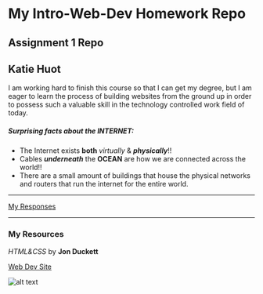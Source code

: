 # My Intro-Web-Dev Homework Repo
## Assignment 1 Repo
## Katie Huot

I am working hard to finish this course so that I can get my degree, but I am eager to learn the process of building websites from the ground up in order to possess such a valuable skill in the technology controlled work field of today.

##### Surprising facts about the INTERNET:
- The Internet exists **both** *virtually* & **_physically_**!!
- Cables **_underneath_** the **OCEAN** are how we are connected across the world!!
- There are a small amount of buildings that house the physical networks and routers that run the internet for the entire world.

***
[My Responses](./responses.txt)

***
### My Resources
*HTML&CSS* by **Jon Duckett**

[Web Dev Site](https://media-ed-online.github.io/intro-web-dev/)

![alt text](http://bit.ly/2DIVG46)
